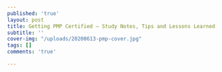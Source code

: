 ```yaml
---
published: 'true'
layout: post
title: Getting PMP Certified — Study Notes, Tips and Lessons Learned
subtitle: ''
cover-img: "/uploads/20200613-pmp-cover.jpg"
tags: []
comments: 'true'

---
```

